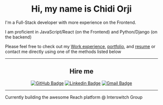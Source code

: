 
<div  align='center'>

# Hi, my name is Chidi Orji

</div>

I'm a Full-Stack developer with more experience on the Frontend.

I am proficient in JavaScript/React (on the Frontend) and Python/Django (on the backend)

Please feel free to check out my [Work experience](https://chidimo.vercel.app/experience), [portfolio](https://chidimo.vercel.app/portfolio), and [resume](https://docs.google.com/document/d/1zV-1cdYFYVq8AxzmyLgCXedTC4ppP_ngtBCFmgGzgso/edit?usp=sharing) or contact me directly using one of the methods listed below

<hr>

<div align='center'>

<h2>Hire me </h2>

[![GitHub Badge](https://img.shields.io/badge/-chidimo-black?style=for-the-badge&logo=GitHub&logoColor=white)](https://www.github.com/chidimo)
[![Linkedin Badge](https://img.shields.io/badge/-chidi%20orji-blue?style=for-the-badge&logo=Linkedin&logoColor=white)](https://www.linkedin.com/in/chidi-orji/)
[![Gmail Badge](https://img.shields.io/badge/-orjichidi95@gmail.com-c14438?style=for-the-badge&logo=Gmail&logoColor=white)](mailto:orjichidi95@gmail.com)

<!-- [![Phone](https://img.shields.io/badge/Mobile-%2B2349036650603-blue?style=for-the-badge)](tel:+2349036650603) -->
<!-- [![Whatsapp Badge](https://img.shields.io/badge/-Whatsapp-25D366?style=for-the-badge&logo=Whatsapp&logoColor=white)](https://api.whatsapp.com/send?phone=+2349036650603) -->

</div>


<hr>

Currently building the awesome Reach platform @ Interswitch Group

<!--
**chidimo/chidimo** is a ✨ _special_ ✨ repository because its `README.md` (this file) appears on your GitHub profile.

Here are some ideas to get you started:

- 🔭 I’m currently working on ...
- 🌱 I’m currently learning ...
- 👯 I’m looking to collaborate on ...
- 🤔 I’m looking for help with ...
- 💬 Ask me about ...
- 📫 How to reach me: ...
- 😄 Pronouns: ...
- ⚡ Fun fact: ...
-->

<!-- ## Just for fun

```javascript
{
  name: 'Chidi Orji',
  version: 'latest',
  jobTitle: 'Frontend developer',
  realTitle: 'Full-stack developer',
  phone: '+234 903 665 0603',
  email: 'orjichidi95@gmail.com',
  location: 'Lagos, Nigeria',
  education: 'B.Eng (Petroleum Engineering), University of Benin',
  social: {
    github: 'https://github.com/chidimo',
    twitter: 'https://www.twitter.com/chi_di_mo',
    linkedin: 'https://www.linkedin.com/in/chidi-orji/',
  },
  languages: {
    python: 'latest',
    javascript: 'latest',
    typescript: 'latest',
  },
  frameworks: {
    react: 'latest',
    django: 'latest',
  },
}
``` -->
